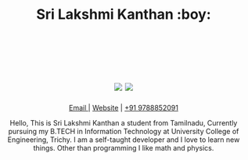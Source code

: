 <!--
 Copyright (c) 2021 Sri Lakshmi Kanthan P
 
 This software is released under the MIT License.
 https://opensource.org/licenses/MIT
-->

<h1 align="center">
  <header>Sri Lakshmi Kanthan :boy:</header>
  <footer align="center">
    <img src="https://img.shields.io/github/followers/srilakshmikanthanp?style=social">
    <img src="https://img.shields.io/github/stars/srilakshmikanthanp?style=social">
  </footer>
</h1>

<p align="center">
  <a href="mailto:srilakshmikanthanp@gmail.com">  Email  </a>  |  
  <a href="https://srilakshmikanthanp.github.io"> Website</a>  | 
  <a href="tel:+919788852091">+91 9788852091</a> 
</p>

<p align="center">
Hello, This is Sri Lakshmi Kanthan a student from Tamilnadu, Currently pursuing my B.TECH in Information Technology at University College of Engineering, Trichy. I am a self-taught developer and I love to learn new things. Other than programming I like math and physics.
</p>
